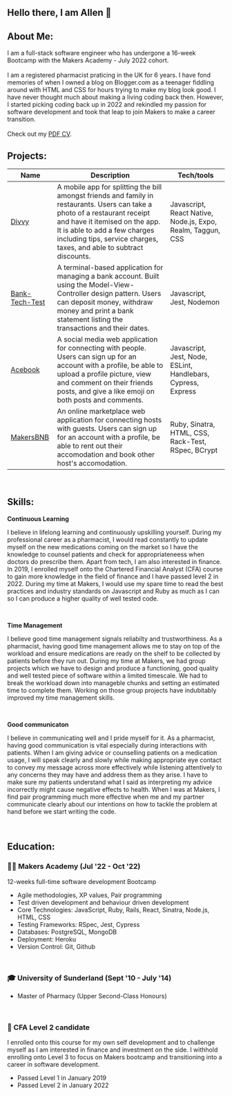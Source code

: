 ## Hello there, I am Allen 👋

<!--
**allengoh/allengoh** is a ✨ _special_ ✨ repository because its `README.md` (this file) appears on your GitHub profile.

Here are some ideas to get you started:

- 🔭 I’m currently working on ...
- 🌱 I’m currently learning ...
- 👯 I’m looking to collaborate on ...
- 🤔 I’m looking for help with ...
- 💬 Ask me about ...
- 📫 How to reach me: ...
- 😄 Pronouns: ...
- ⚡ Fun fact: ...
-->

## About Me:

I am a full-stack software engineer who has undergone a 16-week Bootcamp with the Makers Academy - July 2022 cohort.
<br><br>
I am a registered pharmacist praticing in the UK for 6 years. I have fond memories of when I owned a blog on Blogger.com as a teenager fiddling around with HTML and CSS for hours trying to make my blog look good. I have never thought much about making a living coding back then. However, I started picking coding back up in 2022 and rekindled my passion for software development and took that leap to join Makers to make a career transition.
<br><br>
Check out my [PDF CV](https://github.com/allengoh/allengoh/blob/main/allengoh_cv.pdf).
<br>


## Projects:

| Name               | Description                        | Tech/tools                               |
| -------------------| ---------------------------------- | -----------------------------------------|
| [Divvy](https://github.com/allengoh/divvy-app)    | A mobile app for splitting the bill amongst friends and family in restaurants. Users can take a photo of a restaurant receipt and have it itemised on the app. It is able to add a few charges including tips, service charges, taxes, and able to subtract discounts.           | Javascript, React Native, Node.js, Expo, Realm, Taggun, CSS          |                               
| [Bank-Tech-Test](https://github.com/allengoh/Bank-Tech-Test-Javascript) | A terminal-based application for managing a bank account. Built using the Model-View-Controller design pattern. Users can deposit money, withdraw money and print a bank statement listing the transactions and their dates.  | Javascript, Jest, Nodemon 
| [Acebook](https://github.com/allengoh/the-axylotls-acebook) | A social media web application for connecting with people. Users can sign up for an account with a profile, be able to upload a profile picture, view and comment on their friends posts, and give a like emoji on both posts and comments.  | Javascript, Jest, Node, ESLint, Handlebars, Cypress, Express
| [MakersBNB](https://github.com/allengoh/makersbnb-ruby-seed) | An online marketplace web application for connecting hosts with guests. Users can sign up for an account with a profile, be able to rent out their accomodation and book other host's accomodation.  | Ruby, Sinatra, HTML, CSS, Rack-Test, RSpec, BCrypt

<br>

##  Skills:

<b>Continuous Learning</b>

I believe in lifelong learning and continuously upskilling yourself. During my professional career as a pharmacist, I would read constantly to update myself on the new medications coming on the market so I have the knowledge to counsel patients and check for appropriateneess when doctors do prescribe them. Apart from tech, I am also interested in finance. In 2019, I enrolled myself onto the Chartered Financial Analyst (CFA) course to gain more knowledge in the field of finance and I have passed level 2 in 2022. During my time at Makers, I would use my spare time to read the best practices and industry standards on Javascript and Ruby as much as I can so I can produce a higher quality of well tested code.

<br>

<b>Time Management</b>

I believe good time management signals reliabilty and trustworthiness. As a pharmacist, having good time management allows me to stay on top of the workload and ensure medications are ready on the shelf to be collected by patients before they run out. During my time at Makers, we had group projects which we have to design and produce a functioning, good quality and well tested piece of software within a limited timescale. We had to break the workload down into manageble chunks and setting an estimated time to complete them. Working on those group projects have indubitably improved my time management skills.

<br>

<b>Good communicaton</b>

I believe in communicating well and I pride myself for it. As a pharmacist, having good communication is vital especially during interactions with patients. When I am giving advice or counselling patients on a medication usage, I will speak clearly and slowly while making appropriate eye contact to convey my message across more effectively while listening attentively to any concerns they may have and address them as they arise. I have to make sure my patients understand what I said as interpreting my advice incorrectly might cause negative effects to health. When I was at Makers, I find pair programming much more effective when me and my partner communicate clearly about our intentions on how to tackle the problem at hand before we start writing the code.  

<br>

##  Education:

### 👨‍💻 Makers Academy (Jul '22 - Oct '22)
12-weeks full-time software development Bootcamp
- Agile methodologies, XP values, Pair programming
- Test driven development and behaviour driven development
- Core Technologies: JavaScript, Ruby, Rails, React, Sinatra, Node.js, HTML, CSS
- Testing Frameworks: RSpec, Jest, Cypress
- Databases: PostgreSQL, MongoDB
- Deployment: Heroku
- Version Control: Git, Github

<br>

### 🎓 University of Sunderland (Sept '10 - July '14)
- Master of Pharmacy (Upper Second-Class Honours)

<br>

### 🔢 CFA Level 2 candidate
I enrolled onto this course for my own self development and to challenge myself as I am interested in finance and investment on the side. I withhold enrolling onto Level 3 to focus on Makers bootcamp and transitioning into a career in software development. 
- Passed Level 1 in January 2019
- Passed Level 2 in January 2022


